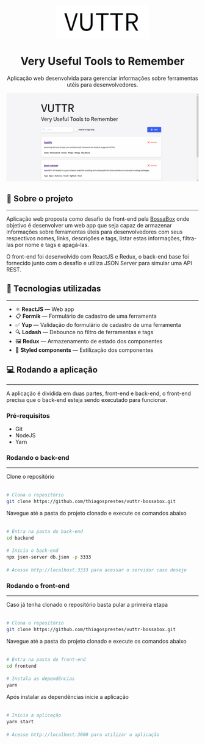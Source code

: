 <h1 align="center">
<br>
  <img src="vuttr-logo.png" alt="vuttr-bossabox" height="90">
<br>
<br>
Very Useful Tools to Remember
</h1>

<p align="center">Aplicação web desenvolvida para gerenciar informações sobre ferramentas utéis para desenvolvedores.</p>

<div>
  <img src="vuttr-bossabox-app.gif" alt="vuttr-bossabox">
</div>

## 📃 Sobre o projeto

<hr />

Aplicação web proposta como desafio de front-end pela <a href="https://bossabox.com" target="_blank">BossaBox</a> onde objetivo é desenvolver um web app que seja capaz de armazenar informações sobre ferramentas úteis para desenvolvedores com seus respectivos nomes, links, descrições e tags, listar estas informações, filtra-las por nome e tags e apagá-las.

O front-end foi desenvolvido com ReactJS e Redux, o back-end base foi fornecido junto com o desafio e utiliza JSON Server para simular uma API REST.

## 🚀 Tecnologias utilizadas

<hr />

- ⚛️ **ReactJS** — Web app
- 📋 **Formik** — Formulário de cadastro de uma ferramenta
- ✅ **Yup** — Validação do formulário de cadastro de uma ferramenta
- 🔍 **Lodash** — Debounce no filtro de ferramentas e tags
- 🖼 **Redux** — Armazenamento de estado dos componentes
- 💅 **Styled components** — Estilização dos componentes




## 💻 Rodando a aplicação

<hr />

A aplicação é dividida em duas partes, front-end e back-end, o front-end precisa que o back-end esteja sendo executado para funcionar.

### Pré-requisitos

- Git
- NodeJS
- Yarn

### Rodando o back-end

<hr>

Clone o repositório

```bash

# Clona o repositório
git clone https://github.com/thiagosprestes/vuttr-bossabox.git

```

Navegue até a pasta do projeto clonado e execute os comandos abaixo

```bash

# Entra na pasta do back-end
cd backend

# Inicia o back-end
npx json-server db.json -p 3333

# Acesse http://localhost:3333 para acessar o servidor caso deseje

```

### Rodando o front-end

<hr>

Caso já tenha clonado o repositório basta pular a primeira etapa

```bash

# Clona o repositório
git clone https://github.com/thiagosprestes/vuttr-bossabox.git

```

Navegue até a pasta do projeto clonado e execute os comandos abaixo

```bash

# Entra na pasta do front-end
cd frontend

# Instala as dependências
yarn

```

Após instalar as dependências inicie a aplicação

```bash

# Inicia a aplicação
yarn start

# Acesse http://localhost:3000 para utilizar a aplicação 

```
